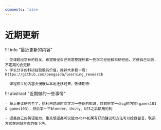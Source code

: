 ```yaml
---
comments: false
---
```


# 近期更新

!!! info "最近更新的内容"

    - 受课题组学长的启发，希望督促自己日常整理积累一些学习经验和科研经验，方便自己回顾，不定期的会更新
    > 学长分享的科研经验很有价值，推荐大家看一看: https://github.com/pengsida/learning_research

    - 课程相关的内容会慢慢从本地迁移过来，敬请期待~

!!! abstract "近期做的一些事情"

    - 马上要读研究生了，想利用这段时间学习一些新的知识，目前想学一点cg的内容(games101 & games103)，然后学一下blender、Unity、UE5之后都用的到

    - 提高自己的英语能力，重点想提高听说能力<br>如果有好的建议和方法可以给我留言，联系方式在网站主页的右下角。

